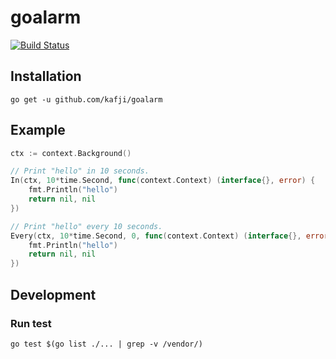# goalarm

[![Build Status](https://travis-ci.org/kafji/goalarm.svg?branch=master)](https://travis-ci.org/kafji/goalarm)

## Installation
```
go get -u github.com/kafji/goalarm
```

## Example
```go
ctx := context.Background()

// Print "hello" in 10 seconds.
In(ctx, 10*time.Second, func(context.Context) (interface{}, error) {
	fmt.Println("hello")
	return nil, nil
})

// Print "hello" every 10 seconds.
Every(ctx, 10*time.Second, 0, func(context.Context) (interface{}, error) {
	fmt.Println("hello")
	return nil, nil
})
```

## Development

### Run test
```
go test $(go list ./... | grep -v /vendor/)
```
